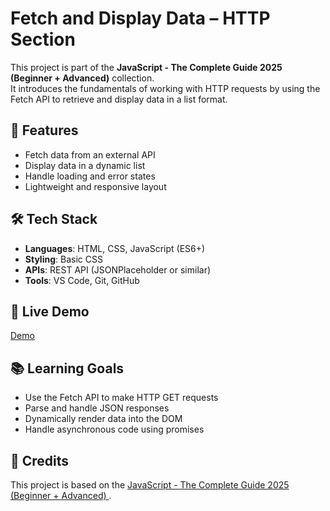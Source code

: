 # Fetch and Display Data – HTTP Section

This project is part of the **JavaScript - The Complete Guide 2025 (Beginner + Advanced)** collection.  
It introduces the fundamentals of working with HTTP requests by using the Fetch API to retrieve and display data in a list format.

## 📌 Features
- Fetch data from an external API
- Display data in a dynamic list
- Handle loading and error states
- Lightweight and responsive layout

## 🛠️ Tech Stack
- **Languages**: HTML, CSS, JavaScript (ES6+)
- **Styling**: Basic CSS
- **APIs**: REST API (JSONPlaceholder or similar)
- **Tools**: VS Code, Git, GitHub

## 🚀 Live Demo
[Demo](https://flavia3107.github.io/javascript-http/)


## 📚 Learning Goals
- Use the Fetch API to make HTTP GET requests
- Parse and handle JSON responses
- Dynamically render data into the DOM
- Handle asynchronous code using promises

## 📖 Credits
This project is based on the [JavaScript - The Complete Guide 2025 (Beginner + Advanced)
](https://www.udemy.com/course/javascript-the-complete-guide-2020-beginner-advanced/).
